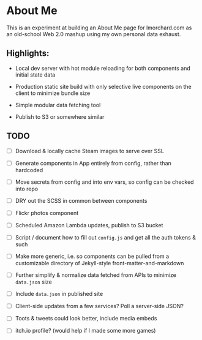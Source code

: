 # About Me

This is an experiment at building an About Me page for lmorchard.com as an
old-school Web 2.0 mashup using my own personal data exhaust.

## Highlights:

* Local dev server with hot module reloading for both components and initial
  state data

* Production static site build with only selective live components on the
  client to minimize bundle size

* Simple modular data fetching tool

* Publish to S3 or somewhere similar

## TODO

- [ ] Download & locally cache Steam images to serve over SSL

- [ ] Generate components in App entirely from config, rather than hardcoded

- [ ] Move secrets from config and into env vars, so config can be checked into repo

- [ ] DRY out the SCSS in common between components

- [ ] Flickr photos component

- [ ] Scheduled Amazon Lambda updates, publish to S3 bucket

- [ ] Script / document how to fill out `config.js` and get all the auth tokens & such

- [ ] Make more generic, i.e. so components can be pulled from a customizable
  directory of Jekyll-style front-matter-and-markdown

- [ ] Further simplify & normalize data fetched from APIs to minimize `data.json` size

- [ ] Include `data.json` in published site

- [ ] Client-side updates from a few services? Poll a server-side JSON?

- [ ] Toots & tweets could look better, include media embeds

- [ ] itch.io profile? (would help if I made some more games)
